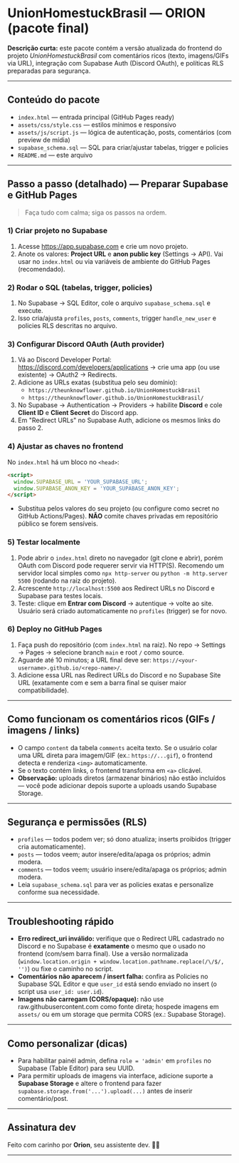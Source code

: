 # UnionHomestuckBrasil — ORION (pacote final)

**Descrição curta:** este pacote contém a versão atualizada do frontend do projeto *UnionHomestuckBrasil* com comentários ricos (texto, imagens/GIFs via URL), integração com Supabase Auth (Discord OAuth), e políticas RLS preparadas para segurança.

---

## Conteúdo do pacote
- `index.html` — entrada principal (GitHub Pages ready)
- `assets/css/style.css` — estilos mínimos e responsivo
- `assets/js/script.js` — lógica de autenticação, posts, comentários (com preview de mídia)
- `supabase_schema.sql` — SQL para criar/ajustar tabelas, trigger e policies
- `README.md` — este arquivo

---

## Passo a passo (detalhado) — Preparar Supabase e GitHub Pages

> Faça tudo com calma; siga os passos na ordem.

### 1) Criar projeto no Supabase
1. Acesse https://app.supabase.com e crie um novo projeto.
2. Anote os valores: **Project URL** e **anon public key** (Settings → API). Vai usar no `index.html` ou via variáveis de ambiente do GitHub Pages (recomendado).

### 2) Rodar o SQL (tabelas, trigger, policies)
1. No Supabase → SQL Editor, cole o arquivo `supabase_schema.sql` e execute.
2. Isso cria/ajusta `profiles`, `posts`, `comments`, trigger `handle_new_user` e policies RLS descritas no arquivo.

### 3) Configurar Discord OAuth (Auth provider)
1. Vá ao Discord Developer Portal: https://discord.com/developers/applications → crie uma app (ou use existente) → OAuth2 → Redirects.
2. Adicione as URLs exatas (substitua pelo seu domínio):
   - `https://theunknowflower.github.io/UnionHomestuckBrasil`
   - `https://theunknowflower.github.io/UnionHomestuckBrasil/`
3. No Supabase → Authentication → Providers → habilite **Discord** e cole **Client ID** e **Client Secret** do Discord app.
4. Em "Redirect URLs" no Supabase Auth, adicione os mesmos links do passo 2.

### 4) Ajustar as chaves no frontend
No `index.html` há um bloco no `<head>`:
```html
<script>
  window.SUPABASE_URL = 'YOUR_SUPABASE_URL';
  window.SUPABASE_ANON_KEY = 'YOUR_SUPABASE_ANON_KEY';
</script>
```
- Substitua pelos valores do seu projeto (ou configure como secret no GitHub Actions/Pages). **NÃO** comite chaves privadas em repositório público se forem sensíveis.

### 5) Testar localmente
1. Pode abrir o `index.html` direto no navegador (git clone e abrir), porém OAuth com Discord pode requerer servir via HTTP(S). Recomendo um servidor local simples como `npx http-server` ou `python -m http.server 5500` (rodando na raiz do projeto).
2. Acrescente `http://localhost:5500` aos Redirect URLs no Discord e Supabase para testes locais.
3. Teste: clique em **Entrar com Discord** → autentique → volte ao site. Usuário será criado automaticamente no `profiles` (trigger) se for novo.

### 6) Deploy no GitHub Pages
1. Faça push do repositório (com `index.html` na raiz). No repo → Settings → Pages → selecione branch `main` e root `/` como source.
2. Aguarde até 10 minutos; a URL final deve ser: `https://<your-username>.github.io/<repo-name>/`.
3. Adicione essa URL nas Redirect URLs do Discord e no Supabase Site URL (exatamente com e sem a barra final se quiser maior compatibilidade).

---

## Como funcionam os comentários ricos (GIFs / imagens / links)
- O campo `content` da tabela `comments` aceita texto. Se o usuário colar uma URL direta para imagem/GIF (ex.: `https://...gif`), o frontend detecta e renderiza `<img>` automaticamente.
- Se o texto contém links, o frontend transforma em `<a>` clicável.
- **Observação:** uploads diretos (armazenar binários) não estão incluídos — você pode adicionar depois suporte a uploads usando Supabase Storage.

---

## Segurança e permissões (RLS)
- `profiles` — todos podem ver; só dono atualiza; inserts proibidos (trigger cria automaticamente).
- `posts` — todos veem; autor insere/edita/apaga os próprios; admin modera.
- `comments` — todos veem; usuário insere/edita/apaga os próprios; admin modera.
- Leia `supabase_schema.sql` para ver as policies exatas e personalize conforme sua necessidade.

---

## Troubleshooting rápido
- **Erro redirect_uri inválido:** verifique que o Redirect URL cadastrado no Discord e no Supabase é **exatamente** o mesmo que o usado no frontend (com/sem barra final). Use a versão normalizada (`window.location.origin + window.location.pathname.replace(/\/$/, '')`) ou fixe o caminho no script.
- **Comentários não aparecem / insert falha:** confira as Policies no Supabase SQL Editor e que `user_id` está sendo enviado no insert (o script usa `user_id: user.id`).
- **Imagens não carregam (CORS/opaque):** não use raw.githubusercontent.com como fonte direta; hospede imagens em `assets/` ou em um storage que permita CORS (ex.: Supabase Storage).

---

## Como personalizar (dicas)
- Para habilitar painél admin, defina `role = 'admin'` em `profiles` no Supabase (Table Editor) para seu UUID.
- Para permitir uploads de imagens via interface, adicione suporte a **Supabase Storage** e altere o frontend para fazer `supabase.storage.from('...').upload(...)` antes de inserir comentário/post.

---

## Assinatura dev
Feito com carinho por **Orion**, seu assistente dev. 🗼✨

---
